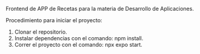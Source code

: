 Frontend de APP de Recetas para la materia de Desarrollo de Aplicaciones.

Procedimiento para iniciar el proyecto:

1) Clonar el repositorio.
2) Instalar dependencias con el comando: npm install.
3) Correr el proyecto con el comando: npx expo start.
